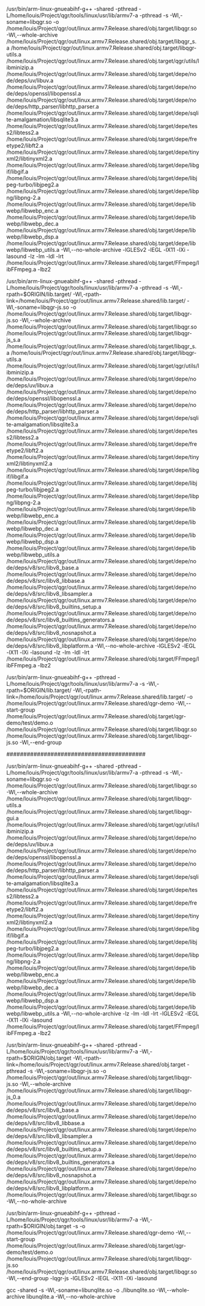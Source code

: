 
/usr/bin/arm-linux-gnueabihf-g++ -shared -pthread -L/home/louis/Project/qgr/tools/linux/usr/lib/armv7-a -pthread -s  -Wl,-soname=libqgr.so -o /home/louis/Project/qgr/out/linux.armv7.Release.shared/obj.target/libqgr.so -Wl,--whole-archive /home/louis/Project/qgr/out/linux.armv7.Release.shared/obj.target/libqgr_s.a /home/louis/Project/qgr/out/linux.armv7.Release.shared/obj.target/libqgr-utils.a /home/louis/Project/qgr/out/linux.armv7.Release.shared/obj.target/qgr/utils/libminizip.a /home/louis/Project/qgr/out/linux.armv7.Release.shared/obj.target/depe/node/deps/uv/libuv.a /home/louis/Project/qgr/out/linux.armv7.Release.shared/obj.target/depe/node/deps/openssl/libopenssl.a /home/louis/Project/qgr/out/linux.armv7.Release.shared/obj.target/depe/node/deps/http_parser/libhttp_parser.a /home/louis/Project/qgr/out/linux.armv7.Release.shared/obj.target/depe/sqlite-amalgamation/libsqlite3.a /home/louis/Project/qgr/out/linux.armv7.Release.shared/obj.target/depe/tess2/libtess2.a /home/louis/Project/qgr/out/linux.armv7.Release.shared/obj.target/depe/freetype2/libft2.a /home/louis/Project/qgr/out/linux.armv7.Release.shared/obj.target/depe/tinyxml2/libtinyxml2.a /home/louis/Project/qgr/out/linux.armv7.Release.shared/obj.target/depe/libgif/libgif.a /home/louis/Project/qgr/out/linux.armv7.Release.shared/obj.target/depe/libjpeg-turbo/libjpeg2.a /home/louis/Project/qgr/out/linux.armv7.Release.shared/obj.target/depe/libpng/libpng-2.a /home/louis/Project/qgr/out/linux.armv7.Release.shared/obj.target/depe/libwebp/libwebp_enc.a /home/louis/Project/qgr/out/linux.armv7.Release.shared/obj.target/depe/libwebp/libwebp_dec.a /home/louis/Project/qgr/out/linux.armv7.Release.shared/obj.target/depe/libwebp/libwebp_dsp.a /home/louis/Project/qgr/out/linux.armv7.Release.shared/obj.target/depe/libwebp/libwebp_utils.a -Wl,--no-whole-archive -lGLESv2 -lEGL -lX11 -lXi -lasound -lz -lm -ldl -lrt /home/louis/Project/qgr/out/linux.armv7.Release.shared/obj.target/FFmpeg/libFFmpeg.a -lbz2

/usr/bin/arm-linux-gnueabihf-g++ -shared -pthread -L/home/louis/Project/qgr/tools/linux/usr/lib/armv7-a -pthread -s -Wl,-rpath=\$ORIGIN/lib.target/ -Wl,-rpath-link=\/home/louis/Project/qgr/out/linux.armv7.Release.shared/lib.target/  -Wl,-soname=libqgr-js.so -o /home/louis/Project/qgr/out/linux.armv7.Release.shared/obj.target/libqgr-js.so -Wl,--whole-archive /home/louis/Project/qgr/out/linux.armv7.Release.shared/obj.target/libqgr.so /home/louis/Project/qgr/out/linux.armv7.Release.shared/obj.target/libqgr-js_s.a /home/louis/Project/qgr/out/linux.armv7.Release.shared/obj.target/libqgr_s.a /home/louis/Project/qgr/out/linux.armv7.Release.shared/obj.target/libqgr-utils.a /home/louis/Project/qgr/out/linux.armv7.Release.shared/obj.target/qgr/utils/libminizip.a /home/louis/Project/qgr/out/linux.armv7.Release.shared/obj.target/depe/node/deps/uv/libuv.a /home/louis/Project/qgr/out/linux.armv7.Release.shared/obj.target/depe/node/deps/openssl/libopenssl.a /home/louis/Project/qgr/out/linux.armv7.Release.shared/obj.target/depe/node/deps/http_parser/libhttp_parser.a /home/louis/Project/qgr/out/linux.armv7.Release.shared/obj.target/depe/sqlite-amalgamation/libsqlite3.a /home/louis/Project/qgr/out/linux.armv7.Release.shared/obj.target/depe/tess2/libtess2.a /home/louis/Project/qgr/out/linux.armv7.Release.shared/obj.target/depe/freetype2/libft2.a /home/louis/Project/qgr/out/linux.armv7.Release.shared/obj.target/depe/tinyxml2/libtinyxml2.a /home/louis/Project/qgr/out/linux.armv7.Release.shared/obj.target/depe/libgif/libgif.a /home/louis/Project/qgr/out/linux.armv7.Release.shared/obj.target/depe/libjpeg-turbo/libjpeg2.a /home/louis/Project/qgr/out/linux.armv7.Release.shared/obj.target/depe/libpng/libpng-2.a /home/louis/Project/qgr/out/linux.armv7.Release.shared/obj.target/depe/libwebp/libwebp_enc.a /home/louis/Project/qgr/out/linux.armv7.Release.shared/obj.target/depe/libwebp/libwebp_dec.a /home/louis/Project/qgr/out/linux.armv7.Release.shared/obj.target/depe/libwebp/libwebp_dsp.a /home/louis/Project/qgr/out/linux.armv7.Release.shared/obj.target/depe/libwebp/libwebp_utils.a /home/louis/Project/qgr/out/linux.armv7.Release.shared/obj.target/depe/node/deps/v8/src/libv8_base.a /home/louis/Project/qgr/out/linux.armv7.Release.shared/obj.target/depe/node/deps/v8/src/libv8_libbase.a /home/louis/Project/qgr/out/linux.armv7.Release.shared/obj.target/depe/node/deps/v8/src/libv8_libsampler.a /home/louis/Project/qgr/out/linux.armv7.Release.shared/obj.target/depe/node/deps/v8/src/libv8_builtins_setup.a /home/louis/Project/qgr/out/linux.armv7.Release.shared/obj.target/depe/node/deps/v8/src/libv8_builtins_generators.a /home/louis/Project/qgr/out/linux.armv7.Release.shared/obj.target/depe/node/deps/v8/src/libv8_nosnapshot.a /home/louis/Project/qgr/out/linux.armv7.Release.shared/obj.target/depe/node/deps/v8/src/libv8_libplatform.a -Wl,--no-whole-archive -lGLESv2 -lEGL -lX11 -lXi -lasound -lz -lm -ldl -lrt /home/louis/Project/qgr/out/linux.armv7.Release.shared/obj.target/FFmpeg/libFFmpeg.a -lbz2

/usr/bin/arm-linux-gnueabihf-g++ -pthread -L/home/louis/Project/qgr/tools/linux/usr/lib/armv7-a -s -Wl,-rpath=\$ORIGIN/lib.target/ -Wl,-rpath-link=\/home/louis/Project/qgr/out/linux.armv7.Release.shared/lib.target/  -o /home/louis/Project/qgr/out/linux.armv7.Release.shared/qgr-demo -Wl,--start-group /home/louis/Project/qgr/out/linux.armv7.Release.shared/obj.target/qgr-demo/test/demo.o /home/louis/Project/qgr/out/linux.armv7.Release.shared/obj.target/libqgr.so /home/louis/Project/qgr/out/linux.armv7.Release.shared/obj.target/libqgr-js.so -Wl,--end-group 


#########################################


/usr/bin/arm-linux-gnueabihf-g++ -shared -pthread -L/home/louis/Project/qgr/tools/linux/usr/lib/armv7-a -pthread -s  -Wl,-soname=libqgr.so -o /home/louis/Project/qgr/out/linux.armv7.Release.shared/obj.target/libqgr.so -Wl,--whole-archive /home/louis/Project/qgr/out/linux.armv7.Release.shared/obj.target/libqgr-utils.a /home/louis/Project/qgr/out/linux.armv7.Release.shared/obj.target/libqgr-gui.a /home/louis/Project/qgr/out/linux.armv7.Release.shared/obj.target/qgr/utils/libminizip.a /home/louis/Project/qgr/out/linux.armv7.Release.shared/obj.target/depe/node/deps/uv/libuv.a /home/louis/Project/qgr/out/linux.armv7.Release.shared/obj.target/depe/node/deps/openssl/libopenssl.a /home/louis/Project/qgr/out/linux.armv7.Release.shared/obj.target/depe/node/deps/http_parser/libhttp_parser.a /home/louis/Project/qgr/out/linux.armv7.Release.shared/obj.target/depe/sqlite-amalgamation/libsqlite3.a /home/louis/Project/qgr/out/linux.armv7.Release.shared/obj.target/depe/tess2/libtess2.a /home/louis/Project/qgr/out/linux.armv7.Release.shared/obj.target/depe/freetype2/libft2.a /home/louis/Project/qgr/out/linux.armv7.Release.shared/obj.target/depe/tinyxml2/libtinyxml2.a /home/louis/Project/qgr/out/linux.armv7.Release.shared/obj.target/depe/libgif/libgif.a /home/louis/Project/qgr/out/linux.armv7.Release.shared/obj.target/depe/libjpeg-turbo/libjpeg2.a /home/louis/Project/qgr/out/linux.armv7.Release.shared/obj.target/depe/libpng/libpng-2.a /home/louis/Project/qgr/out/linux.armv7.Release.shared/obj.target/depe/libwebp/libwebp_enc.a /home/louis/Project/qgr/out/linux.armv7.Release.shared/obj.target/depe/libwebp/libwebp_dec.a /home/louis/Project/qgr/out/linux.armv7.Release.shared/obj.target/depe/libwebp/libwebp_dsp.a /home/louis/Project/qgr/out/linux.armv7.Release.shared/obj.target/depe/libwebp/libwebp_utils.a -Wl,--no-whole-archive -lz -lm -ldl -lrt -lGLESv2 -lEGL -lX11 -lXi -lasound /home/louis/Project/qgr/out/linux.armv7.Release.shared/obj.target/FFmpeg/libFFmpeg.a -lbz2

/usr/bin/arm-linux-gnueabihf-g++ -shared -pthread -L/home/louis/Project/qgr/tools/linux/usr/lib/armv7-a -Wl,-rpath=\$ORIGIN/obj.target -Wl,-rpath-link=\/home/louis/Project/qgr/out/linux.armv7.Release.shared/obj.target -pthread -s -Wl,-soname=libqgr-js.so -o /home/louis/Project/qgr/out/linux.armv7.Release.shared/obj.target/libqgr-js.so -Wl,--whole-archive /home/louis/Project/qgr/out/linux.armv7.Release.shared/obj.target/libqgr-js_0.a /home/louis/Project/qgr/out/linux.armv7.Release.shared/obj.target/depe/node/deps/v8/src/libv8_base.a /home/louis/Project/qgr/out/linux.armv7.Release.shared/obj.target/depe/node/deps/v8/src/libv8_libbase.a /home/louis/Project/qgr/out/linux.armv7.Release.shared/obj.target/depe/node/deps/v8/src/libv8_libsampler.a /home/louis/Project/qgr/out/linux.armv7.Release.shared/obj.target/depe/node/deps/v8/src/libv8_builtins_setup.a /home/louis/Project/qgr/out/linux.armv7.Release.shared/obj.target/depe/node/deps/v8/src/libv8_builtins_generators.a /home/louis/Project/qgr/out/linux.armv7.Release.shared/obj.target/depe/node/deps/v8/src/libv8_nosnapshot.a /home/louis/Project/qgr/out/linux.armv7.Release.shared/obj.target/depe/node/deps/v8/src/libv8_libplatform.a /home/louis/Project/qgr/out/linux.armv7.Release.shared/obj.target/libqgr.so -Wl,--no-whole-archive

/usr/bin/arm-linux-gnueabihf-g++ -pthread -L/home/louis/Project/qgr/tools/linux/usr/lib/armv7-a -Wl,-rpath=\$ORIGIN/obj.target -s -o /home/louis/Project/qgr/out/linux.armv7.Release.shared/qgr-demo -Wl,--start-group /home/louis/Project/qgr/out/linux.armv7.Release.shared/obj.target/qgr-demo/test/demo.o /home/louis/Project/qgr/out/linux.armv7.Release.shared/obj.target/libqgr-js.so /home/louis/Project/qgr/out/linux.armv7.Release.shared/obj.target/libqgr.so -Wl,--end-group -lqgr-js -lGLESv2 -lEGL -lX11 -lXi -lasound
 
gcc -shared -s -Wl,-soname=libunqlite.so -o ./libunqlite.so -Wl,--whole-archive libunqlite.a -Wl,--no-whole-archive